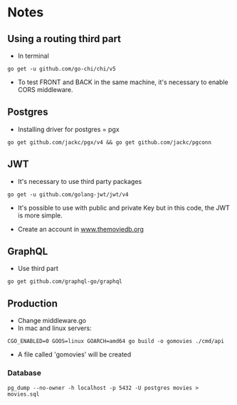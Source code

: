 # Notes

## Using a routing third part

* In terminal

``
go get -u github.com/go-chi/chi/v5
``

* To test FRONT and BACK in the same machine, it's necessary to enable CORS middleware.

## Postgres

* Installing driver for postgres = pgx

``
go get github.com/jackc/pgx/v4 &&
go get github.com/jackc/pgconn
``

## JWT

* It's necessary to use third party packages 

``
go get -u github.com/golang-jwt/jwt/v4
``

* It's possible to use with public and private Key but in this code, the JWT is more simple.
  
* Create an account in www.themoviedb.org

## GraphQL

* Use third part

``
go get github.com/graphql-go/graphql
``

## Production

* Change middleware.go
* In mac and linux servers:

``
CGO_ENABLED=0 GOOS=linux GOARCH=amd64 go build -o gomovies ./cmd/api
``

* A file called 'gomovies' will be created

### Database

``
pg_dump --no-owner -h localhost -p 5432 -U postgres movies > movies.sql
``